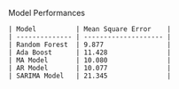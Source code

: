 Model Performances

    | Model          | Mean Square Error    |
    | -------------- | -------------------- |
    | Random Forest  | 9.877                |
    | Ada Boost      | 11.428               |
    | MA Model       | 10.080               |
    | AR Model       | 10.077               |
    | SARIMA Model   | 21.345               |
